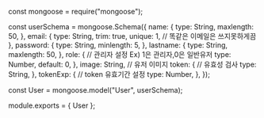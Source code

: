 const mongoose = require("mongoose");

const userSchema = mongoose.Schema({
  name: {
    type: String,
    maxlength: 50,
  },
  email: {
    type: String,
    trim: true,
    unique: 1, // 똑같은 이메일은 쓰지못하게끔
  },
  password: {
    type: String,
    minlength: 5,
  },
  lastname: {
    type: String,
    maxlength: 50,
  },
  role: {
    // 관리자 설정 Ex) 1은 관리자,0은 일반유저
    type: Number,
    default: 0,
  },
  image: String, // 유저 이미지
  token: {
    // 유효성 검사
    type: String,
  },
  tokenExp: {
    // token 유효기간 설정
    type: Number,
  },
});

const User = mongoose.model("User", userSchema);

module.exports = { User };
